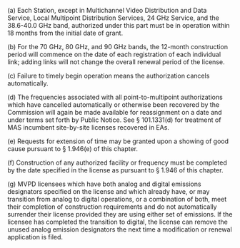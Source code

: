 (a) Each Station, except in Multichannel Video Distribution and Data Service, Local Multipoint Distribution Services, 24 GHz Service, and the 38.6-40.0 GHz band, authorized under this part must be in operation within 18 months from the initial date of grant.

(b) For the 70 GHz, 80 GHz, and 90 GHz bands, the 12-month construction period will commence on the date of each registration of each individual link; adding links will not change the overall renewal period of the license.

(c) Failure to timely begin operation means the authorization cancels automatically.
                                    

(d) The frequencies associated with all point-to-multipoint authorizations which have cancelled automatically or otherwise been recovered by the Commission will again be made available for reassignment on a date and under terms set forth by Public Notice. See § 101.1331(d) for treatment of MAS incumbent site-by-site licenses recovered in EAs.

(e) Requests for extension of time may be granted upon a showing of good cause pursuant to § 1.946(e) of this chapter.

(f) Construction of any authorized facility or frequency must be completed by the date specified in the license as pursuant to § 1.946 of this chapter.

(g) MVPD licensees which have both analog and digital emissions designators specified on the license and which already have, or may transition from analog to digital operations, or a combination of both, meet their completion of construction requirements and do not automatically surrender their license provided they are using either set of emissions. If the licensee has completed the transition to digital, the license can remove the unused analog emission designators the next time a modification or renewal application is filed.

